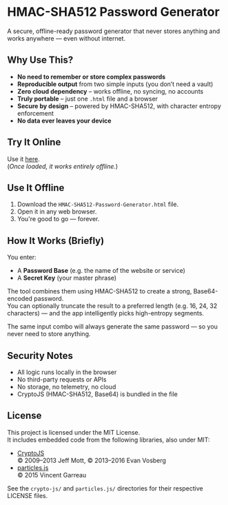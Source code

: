 # HMAC-SHA512 Password Generator

A secure, offline-ready password generator that never stores anything and works anywhere — even without internet.

## Why Use This?

- **No need to remember or store complex passwords**
- **Reproducible output** from two simple inputs (you don’t need a vault)
- **Zero cloud dependency** – works offline, no syncing, no accounts
- **Truly portable** – just one `.html` file and a browser
- **Secure by design** – powered by HMAC-SHA512, with character entropy enforcement
- **No data ever leaves your device**

## Try It Online

Use it [here](https://eclipsednoir.github.io/HMAC-SHA512-Password-Generator/).  
(*Once loaded, it works entirely offline.*)

## Use It Offline

1. Download the `HMAC-SHA512-Password-Generator.html` file.
2. Open it in any web browser.
3. You're good to go — forever.

## How It Works (Briefly)

You enter:
- A **Password Base** (e.g. the name of the website or service)
- A **Secret Key** (your master phrase)

The tool combines them using HMAC-SHA512 to create a strong, Base64-encoded password.  
You can optionally truncate the result to a preferred length (e.g. 16, 24, 32 characters) — and the app intelligently picks high-entropy segments.

The same input combo will always generate the same password — so you never need to store anything.

## Security Notes

- All logic runs locally in the browser
- No third-party requests or APIs
- No storage, no telemetry, no cloud
- CryptoJS (HMAC-SHA512, Base64) is bundled in the file

## License

This project is licensed under the MIT License.  
It includes embedded code from the following libraries, also under MIT:

- [CryptoJS](https://github.com/brix/crypto-js)  
  © 2009–2013 Jeff Mott, © 2013–2016 Evan Vosberg
- [particles.js](https://github.com/VincentGarreau/particles.js)  
  © 2015 Vincent Garreau

See the `crypto-js/` and `particles.js/` directories for their respective LICENSE files.
